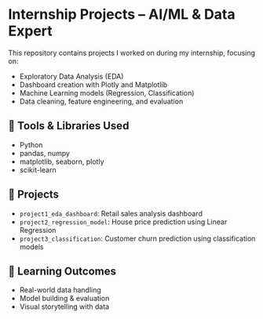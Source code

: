# Internship Projects – AI/ML & Data Expert

This repository contains projects I worked on during my internship, focusing on:

- Exploratory Data Analysis (EDA)
- Dashboard creation with Plotly and Matplotlib
- Machine Learning models (Regression, Classification)
- Data cleaning, feature engineering, and evaluation

## 📌 Tools & Libraries Used

- Python
- pandas, numpy
- matplotlib, seaborn, plotly
- scikit-learn

## 📂 Projects

- `project1_eda_dashboard`: Retail sales analysis dashboard
- `project2_regression_model`: House price prediction using Linear Regression
- `project3_classification`: Customer churn prediction using classification models

## 🧠 Learning Outcomes

- Real-world data handling
- Model building & evaluation
- Visual storytelling with data
